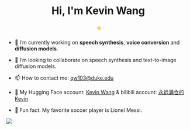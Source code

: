 <div align="center">
   <h1>Hi, I'm Kevin Wang</h1>
   <img src="https://github.com/KevinWang676/KevinWang676/blob/main/wave.gif" width="25px"/>
</div>

- 🔭 I’m currently working on **speech synthesis**, **voice conversion** and **diffusion models**.

- 👯 I’m looking to collaborate on speech synthesis and text-to-image diffusion models.

- 📫 How to contact me: qw103@duke.edu

- 🤗 My Hugging Face account: [Kevin Wang](https://huggingface.co/kevinwang676) & bilibili account: [永远满仓的Kevin](https://space.bilibili.com/501495851)

- 🍰 Fun fact: My favorite soccer player is Lionel Messi.

![](https://github-readme-stats.vercel.app/api?username=KevinWang676&theme=tokyonight&hide_border=false&include_all_commits=false&count_private=false)
